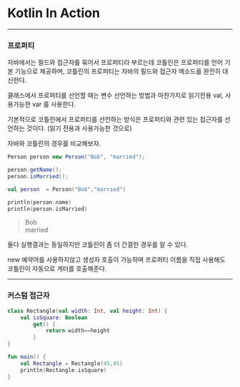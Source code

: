 # Kotlin In Action

---
### 프로퍼티

자바에서는 필드와 접근자를 묶어서 프로퍼티라 부르는데 코틀린은 프로퍼티를 언어 기본 기능으로 제공하며, 
코틀린의 프로퍼티는 자바의 필드와 접근자 메소드를 완전히 대신한다.

클래스에서 프로퍼티를 선언할 때는 변수 선언하는 방법과 마찬가지로 읽기전용 val, 사용가능한 var 를 사용한다.

기본적으로 코틀린에서 프로퍼티를 선언하는 방식은 프로퍼티와 관련 있는 접근자를 선언하는 것이다. (읽기 전용과 사용가능한 것으로)

자바와 코틀린의 경우를 비교해보자.
~~~java
Person person new Person("Bob", "married");

person.getName();
person.isMarried();
~~~

~~~kotlin
val person  = Person("Bob","married")

println(person.name)
println(person.isMarried)
~~~

> Bob <br>
> married

둘다 실행결과는 동일하지만 코틀린이 좀 더 간결한 경우를 알 수 있다.

new 예약어를 사용하지않고 생성자 호출이 가능하며 프로퍼티 이름을 직접 사용해도 코틀린이 자동으로 게터를 호출해준다.

---
### 커스텀 접근자

~~~kotlin
class Rectangle(val width: Int, val height: Int) {
    val isSquare: Boolean
        get() {
            return width==height
        }
}

fun main() {
    val Rectangle = Rectangle(45,45)
    println(Rectangle.isSquare)
}
~~~